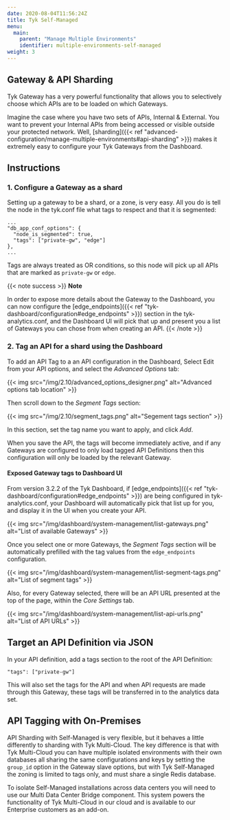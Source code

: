 ```yaml
---
date: 2020-08-04T11:56:24Z
title: Tyk Self-Managed
menu: 
  main:
    parent: "Manage Multiple Environments"
    identifier: multiple-environments-self-managed
weight: 3
---
```


## Gateway & API Sharding
Tyk Gateway has a very powerful functionality that allows you to selectively choose which APIs are to be loaded on which Gateways.

Imagine the case where you have two sets of APIs, Internal & External.  You want to prevent your Internal APIs from being accessed or visible outside your protected network.  Well, [sharding]({{< ref "advanced-configuration/manage-multiple-environments#api-sharding" >}}) makes it extremely easy to configure your Tyk Gateways from the Dashboard.

## Instructions

### 1. Configure a Gateway as a shard

Setting up a gateway to be a shard, or a zone, is very easy. All you do is tell the node in the tyk.conf file what tags to respect and that it is segmented:

```{.copyWrapper}
...
"db_app_conf_options": {
  "node_is_segmented": true,
  "tags": ["private-gw", "edge"]
},
...
```

Tags are always treated as OR conditions, so this node will pick up all APIs that are marked as `private-gw` or `edge`.


{{< note success >}}
**Note**

In order to expose more details about the Gateway to the Dashboard, you can now configure the [edge_endpoints]({{< ref "tyk-dashboard/configuration#edge_endpoints" >}}) section in the tyk-analytics.conf, and the Dashboard UI will pick that up and present you a list of Gateways you can chose from when creating an API.
{{< /note >}}

### 2. Tag an API for a shard using the Dashboard

To add an API Tag to a an API configuration in the Dashboard, Select Edit from your API options, and select the *Advanced Options* tab:

{{< img src="/img/2.10/advanced_options_designer.png" alt="Advanced options tab location" >}}

Then scroll down to the *Segment Tags* section:

{{< img src="/img/2.10/segment_tags.png" alt="Segement tags section" >}}

In this section, set the tag name you want to apply, and click *Add*.

When you save the API, the tags will become immediately active, and if any Gateways are configured to only load tagged API Definitions then this configuration will only be loaded by the relevant Gateway.

#### Exposed Gateway tags to Dashboard UI

From version 3.2.2 of the Tyk Dashboard, if [edge_endpoints]({{< ref "tyk-dashboard/configuration#edge_endpoints" >}}) are being configured in tyk-analytics.conf, your Dashboard will automatically pick that list up for you, and display it in the UI when you create your API.

{{< img src="/img/dashboard/system-management/list-gateways.png" alt="List of available Gateways" >}}

Once you select one or more Gateways, the *Segment Tags* section will be automatically prefilled with the tag values from the `edge_endpoints` configuration.

{{< img src="/img/dashboard/system-management/list-segment-tags.png" alt="List of segment tags" >}}

Also, for every Gateway selected, there will be an API URL presented at the top of the page, within the *Core Settings* tab.

{{< img src="/img/dashboard/system-management/list-api-urls.png" alt="List of API URLs" >}}

## Target an API Definition via JSON

In your API definition, add a tags section to the root of the API Definition:

```{.copyWrapper}
"tags": ["private-gw"]
```

This will also set the tags for the API and when API requests are made through this Gateway, these tags will be transferred in to the analytics data set.

## API Tagging with On-Premises

API Sharding with Self-Managed is very flexible, but it behaves a little differently to sharding with Tyk Multi-Cloud. The key difference is that with Tyk Multi-Cloud you can have multiple isolated environments with their own databases all sharing the same configurations and keys by setting the `group_id` option in the Gateway slave options, but with Tyk Self-Managed the zoning is limited to tags only, and must share a single Redis database.

To isolate Self-Managed installations across data centers you will need to use our Multi Data Center Bridge component. This system powers the functionality of Tyk Multi-Cloud in our cloud and is available to our Enterprise customers as an add-on.
